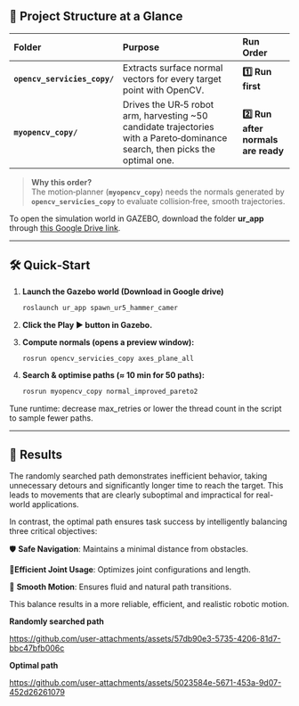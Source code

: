 ## 📂 Project Structure at a Glance

| Folder | Purpose | Run Order |
| :--- | :--- | :--- |
| **`opencv_servicies_copy/`** | Extracts surface normal vectors for every target point with OpenCV. | **1️⃣ Run first** |
| **`myopencv_copy/`** | Drives the UR‑5 robot arm, harvesting ~50 candidate trajectories with a Pareto‑dominance search, then picks the optimal one. | **2️⃣ Run after normals are ready** |

> **Why this order?**  
> The motion‑planner (**`myopencv_copy`**) needs the normals generated by **`opencv_servicies_copy`** to evaluate collision‑free, smooth trajectories.


To open the simulation world in GAZEBO, download the folder **ur_app** through [this Google Drive link](https://drive.google.com/drive/folders/1xmwS8ozH2GyCBaR0FgzfQC4MRwFhqW7f?usp=drive_link).


---
## 🛠️ Quick‑Start

1. **Launch the Gazebo world (Download in Google drive)**

   ```bash
   roslaunch ur_app spawn_ur5_hammer_camer
   ```

2. **Click the Play ▶️ button in Gazebo.**
3. **Compute normals (opens a preview window):**
   ```bash
   rosrun opencv_servicies_copy axes_plane_all
   ```
4. **Search & optimise paths (≈ 10 min for 50 paths):**
   ```bash
   rosrun myopencv_copy normal_improved_pareto2
   ```
  Tune runtime: decrease max_retries or lower the thread count in the script to sample fewer paths.

---
## 🚀 Results
The randomly searched path demonstrates inefficient behavior, taking unnecessary detours and significantly longer time to reach the target. This leads to movements that are clearly suboptimal and impractical for real-world applications.

In contrast, the optimal path ensures task success by intelligently balancing three critical objectives:

🛡️ **Safe Navigation**: Maintains a minimal distance from obstacles.

🤖**Efficient Joint Usage**: Optimizes joint configurations and length.

🌊 **Smooth Motion**: Ensures fluid and natural path transitions.

This balance results in a more reliable, efficient, and realistic robotic motion.

**Randomly searched path**

https://github.com/user-attachments/assets/57db90e3-5735-4206-81d7-bbc47bfb006c


**Optimal path**

https://github.com/user-attachments/assets/5023584e-5671-453a-9d07-452d26261079

